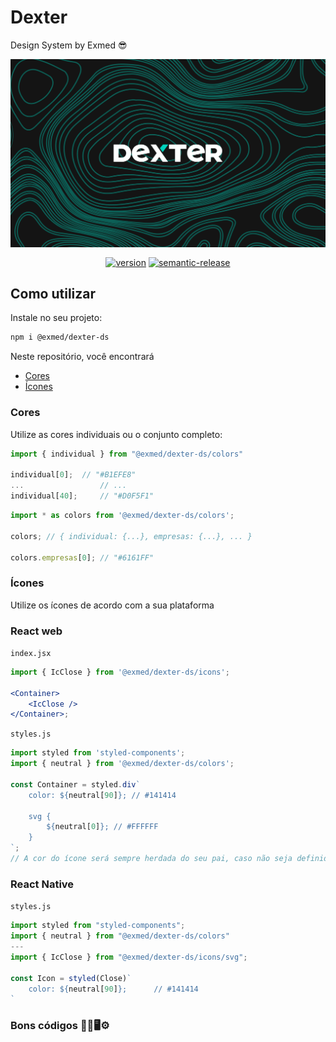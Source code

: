 # Dexter

Design System by Exmed 😎

<img align="right" alt="Logo" src="website/static/logo.png" style="margin-bottom: 16px">

<center>

[![version](https://img.shields.io/npm/v/@exmed/dexter-ds.svg)](https://www.npmjs.com/package/@exmed/dexter-ds)
[![semantic-release](https://img.shields.io/badge/%20%20%F0%9F%93%A6%F0%9F%9A%80-semantic--release-e10079.svg)](https://github.com/semantic-release/semantic-release)

</center>

## Como utilizar

Instale no seu projeto:

```bash
npm i @exmed/dexter-ds
```

Neste repositório, você encontrará

- [Cores](#cores)
- [Ícones](#ícones)

### Cores

Utilize as cores individuais ou o conjunto completo:

```js
import { individual } from "@exmed/dexter-ds/colors"

individual[0];	// "#B1EFE8"
...					// ...
individual[40];		// "#D0F5F1"
```

```js
import * as colors from '@exmed/dexter-ds/colors';

colors; // { individual: {...}, empresas: {...}, ... }

colors.empresas[0]; // "#6161FF"
```

### Ícones

Utilize os ícones de acordo com a sua plataforma

### React web

`index.jsx`

```jsx
import { IcClose } from '@exmed/dexter-ds/icons';

<Container>
	<IcClose />
</Container>;
```

`styles.js`

```js
import styled from 'styled-components';
import { neutral } from '@exmed/dexter-ds/colors';

const Container = styled.div`
	color: ${neutral[90]}; // #141414

	svg {
		${neutral[0]}; // #FFFFFF
	}
`;
// A cor do ícone será sempre herdada do seu pai, caso não seja definida diretamente.
```

### React Native

`styles.js`

```js
import styled from "styled-components";
import { neutral } from "@exmed/dexter-ds/colors"
---
import { IcClose } from "@exmed/dexter-ds/icons/svg";

const Icon = styled(Close)`
	color: ${neutral[90]};		// #141414
`
```

### Bons códigos 🧑‍💻🖥️⚙️
